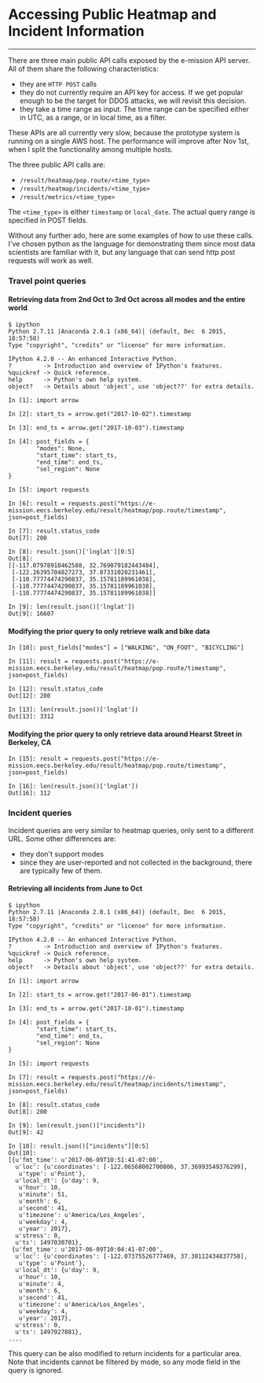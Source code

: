 # Accessing Public Heatmap and Incident Information
---

There are three main public API calls exposed by the e-mission API server. All
of them share the following characteristics:
- they are `HTTP POST` calls
- they do not currently require an API key for access. If we get popular enough
  to be the target for DDOS attacks, we will revisit this decision.
- they take a time range as input. The time range can be specified either in
  UTC, as a range, or in local time, as a filter.

These APIs are all currently very slow, because the prototype system is running
on a single AWS host. The performance will improve after Nov 1st, when I split the
functionality among multiple hosts.

The three public API calls are:
- `/result/heatmap/pop.route/<time_type>`
- `/result/heatmap/incidents/<time_type>`
- `/result/metrics/<time_type>`

The `<time_type>` is either `timestamp` or `local_date`. The actual query range
is specified in POST fields.

Without any further ado, here are some examples of how to use these
calls. I've chosen python as the language for demonstrating them since most
data scientists are familiar with it, but any language that can send http post
requests will work as well.

### Travel point queries ###

#### Retrieving data from 2nd Oct to 3rd Oct across all modes and the entire world ####

```
$ ipython
Python 2.7.11 |Anaconda 2.0.1 (x86_64)| (default, Dec  6 2015, 18:57:58)
Type "copyright", "credits" or "license" for more information.

IPython 4.2.0 -- An enhanced Interactive Python.
?         -> Introduction and overview of IPython's features.
%quickref -> Quick reference.
help      -> Python's own help system.
object?   -> Details about 'object', use 'object??' for extra details.

In [1]: import arrow

In [2]: start_ts = arrow.get("2017-10-02").timestamp

In [3]: end_ts = arrow.get("2017-10-03").timestamp

In [4]: post_fields = {
        "modes": None,
        "start_time": start_ts,
        "end_time": end_ts,
        "sel_region": None
}

In [5]: import requests

In [6]: result = requests.post("https://e-mission.eecs.berkeley.edu/result/heatmap/pop.route/timestamp", json=post_fields)

In [7]: result.status_code
Out[7]: 200

In [8]: result.json()['lnglat'][0:5]
Out[8]:
[[-117.07978918462588, 32.769079182443484],
 [-122.26395704827273, 37.87331020231461],
 [-110.77774474290837, 35.15781189961038],
 [-110.77774474290837, 35.15781189961038],
 [-110.77774474290837, 35.15781189961038]]

In [9]: len(result.json()['lnglat'])
Out[9]: 16607
```

#### Modifying the prior query to only retrieve walk and bike data ####

```
In [10]: post_fields["modes"] = ["WALKING", "ON_FOOT", "BICYCLING"]

In [11]: result = requests.post("https://e-mission.eecs.berkeley.edu/result/heatmap/pop.route/timestamp", json=post_fields)

In [12]: result.status_code
Out[12]: 200

In [13]: len(result.json()['lnglat'])
Out[13]: 3312
```

#### Modifying the prior query to only retrieve data around Hearst Street in Berkeley, CA ####

```
In [15]: result = requests.post("https://e-mission.eecs.berkeley.edu/result/heatmap/pop.route/timestamp", json=post_fields)

In [16]: len(result.json()['lnglat'])
Out[16]: 112
```

### Incident queries ###

Incident queries are very similar to heatmap queries, only sent to a different URL. Some other differences are:
- they don't support modes
- since they are user-reported and not collected in the background, there are
  typically few of them.


#### Retrieving all incidents from June to Oct ####

```
$ ipython
Python 2.7.11 |Anaconda 2.0.1 (x86_64)| (default, Dec  6 2015, 18:57:58)
Type "copyright", "credits" or "license" for more information.

IPython 4.2.0 -- An enhanced Interactive Python.
?         -> Introduction and overview of IPython's features.
%quickref -> Quick reference.
help      -> Python's own help system.
object?   -> Details about 'object', use 'object??' for extra details.

In [1]: import arrow

In [2]: start_ts = arrow.get("2017-06-01").timestamp

In [3]: end_ts = arrow.get("2017-10-01").timestamp

In [4]: post_fields = {
        "start_time": start_ts,
        "end_time": end_ts,
        "sel_region": None
}

In [5]: import requests

In [7]: result = requests.post("https://e-mission.eecs.berkeley.edu/result/heatmap/incidents/timestamp", json=post_fields)

In [8]: result.status_code
Out[8]: 200

In [9]: len(result.json()["incidents"])
Out[9]: 42

In [10]: result.json()["incidents"][0:5]
Out[10]:
[{u'fmt_time': u'2017-06-09T10:51:41-07:00',
  u'loc': {u'coordinates': [-122.06568002700806, 37.36993549376299],
   u'type': u'Point'},
  u'local_dt': {u'day': 9,
   u'hour': 10,
   u'minute': 51,
   u'month': 6,
   u'second': 41,
   u'timezone': u'America/Los_Angeles',
   u'weekday': 4,
   u'year': 2017},
  u'stress': 0,
  u'ts': 1497030701},
 {u'fmt_time': u'2017-06-09T10:04:41-07:00',
  u'loc': {u'coordinates': [-122.07375526777469, 37.38112434837758],
   u'type': u'Point'},
  u'local_dt': {u'day': 9,
   u'hour': 10,
   u'minute': 4,
   u'month': 6,
   u'second': 41,
   u'timezone': u'America/Los_Angeles',
   u'weekday': 4,
   u'year': 2017},
  u'stress': 0,
  u'ts': 1497027881},
....
```

This query can be also modified to return incidents for a particular area. Note that incidents cannot be filtered by mode, so any mode field in the query is ignored.